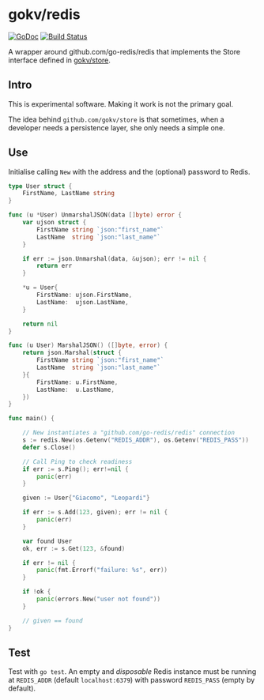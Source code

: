 # gokv/redis
[![GoDoc](https://godoc.org/github.com/gokv/redis?status.svg)](https://godoc.org/github.com/gokv/redis)
[![Build Status](https://travis-ci.org/gokv/redis.svg?branch=master)](https://travis-ci.org/gokv/redis)

A wrapper around github.com/go-redis/redis that implements the Store interface defined in [gokv/store](https://github.com/gokv/store).

## Intro

This is experimental software. Making it work is not the primary goal.

The idea behind `github.com/gokv/store` is that sometimes, when a developer needs a persistence layer, she only needs a simple one.

## Use

Initialise calling `New` with the address and the (optional) password to Redis.

```Go
type User struct {
	FirstName, LastName string
}

func (u *User) UnmarshalJSON(data []byte) error {
	var ujson struct {
		FirstName string `json:"first_name"`
		LastName  string `json:"last_name"`
	}

	if err := json.Unmarshal(data, &ujson); err != nil {
		return err
	}

	*u = User{
		FirstName: ujson.FirstName,
		LastName:  ujson.LastName,
	}

	return nil
}

func (u User) MarshalJSON() ([]byte, error) {
	return json.Marshal(struct {
		FirstName string `json:"first_name"`
		LastName  string `json:"last_name"`
	}{
		FirstName: u.FirstName,
		LastName:  u.LastName,
	})
}

func main() {

	// New instantiates a "github.com/go-redis/redis" connection
	s := redis.New(os.Getenv("REDIS_ADDR"), os.Getenv("REDIS_PASS"))
	defer s.Close()

	// Call Ping to check readiness
	if err := s.Ping(); err!=nil {
		panic(err)
	}

	given := User{"Giacomo", "Leopardi"}

	if err := s.Add(123, given); err != nil {
		panic(err)
	}

	var found User
	ok, err := s.Get(123, &found)

	if err != nil {
		panic(fmt.Errorf("failure: %s", err))
	}

	if !ok {
		panic(errors.New("user not found"))
	}

	// given == found
}
```


## Test
Test with `go test`. An empty and *disposable* Redis instance must be running at `REDIS_ADDR` (default `localhost:6379`) with password `REDIS_PASS` (empty by default).
